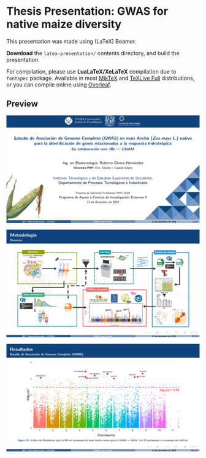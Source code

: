 # Thesis Presentation: GWAS for native maize diversity

This presentation was made using (LaTeX) Beamer. 

**Download** the `latex-presentation/` contents directory, and build the presentation.

For compilation, please use **LuaLaTeX/XeLaTeX** compilation due to `fontspec` package. Available in most [MikTeX](https://miktex.org/) and [TeXLive Full](https://tug.org/texlive/) distributions, or you can compile online using [Overleaf](https://es.overleaf.com/).

## Preview

![Titlepage](src/titlepage.png)

![Methodology](src/methodology.png)

![GWAS Results](src/manhattanplot.png)
